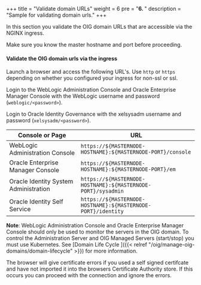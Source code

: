 +++
title = "Validate domain URLs"
weight = 6
pre = "<b>6. </b>"
description = "Sample for validating domain urls."
+++

In this section you validate the OIG domain URLs that are accessible via the NGINX ingress.

Make sure you know the master hostname and port before proceeding.

#### Validate the OIG domain urls via the ingress

Launch a browser and access the following URL's. Use `http` or `https` depending on whether you configured your ingress for non-ssl or ssl. 

Login to the WebLogic Administration Console and Oracle Enterprise Manager Console with the WebLogic username and password (`weblogic/<password>`).

Login to Oracle Identity Governance with the xelsysadm username and password (`xelsysadm/<password>`).

| Console or Page | URL | 
| --- | --- | 
| WebLogic Administration Console | `https://${MASTERNODE-HOSTNAME}:${MASTERNODE-PORT}/console` | 
| Oracle Enterprise Manager Console | `https://${MASTERNODE-HOSTNAME}:${MASTERNODE-PORT}/em` 
| Oracle Identity System Administration  | `https://${MASTERNODE-HOSTNAME}:${MASTERNODE-PORT}/sysadmin` |
| Oracle Identity Self Service | `https://${MASTERNODE-HOSTNAME}:${MASTERNODE-PORT}/identity` |

 **Note**: WebLogic Administration Console and Oracle Enterprise Manager Console should only be used to monitor the servers in the OIG domain. To control the Administration Server and OIG Managed Servers (start/stop) you must use Kubernetes. See [Domain Life Cycle ]({{< relref "/oig/manage-oig-domains/domain-lifecycle" >}}) for more information.
 
 The browser will give certificate errors if you used a self signed certifcate and have not imported it into the browsers Certificate Authority store. If this occurs you can proceed with the connection and ignore the errors.

